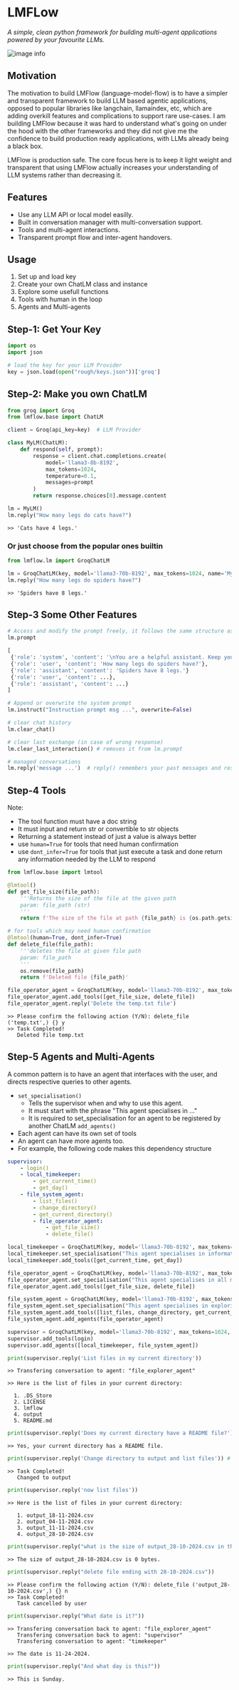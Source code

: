 # LMFLow

*A simple, clean python framework for building multi-agent applications powered by your favourite LLMs.*


![image info](lmflow.png)

## Motivation

The motivation to build LMFlow (language-model-flow) is to have a simpler and transparent framework to build LLM based agentic applications, opposed to popular libraries like langchain, llamaindex, etc, which are adding overkill features and complications to support rare use-cases. I am building LMFlow because it was hard to understand what's going on under the hood with the other frameworks and they did not give me the confidence to build production ready applications, with LLMs already being a black box. 

LMFlow is production safe. The core focus here is to keep it light weight and transparent that using LMFlow actually increases your understanding of LLM systems rather than decreasing it.

## Features
- Use any LLM API or local model easilly.
- Built in conversation manager with multi-conversation support.
- Tools and multi-agent interactions.
- Transparent prompt flow and inter-agent handovers.

## Usage
1. Set up and load key
2. Create your own ChatLM class and instance
3. Explore some usefull functions
4. Tools with human in the loop
5. Agents and Multi-agents

## Step-1: Get Your Key
```python
import os
import json

# load the key for your LLM Provider
key = json.load(open("rough/keys.json"))['groq']
```

## Step-2: Make you own ChatLM

```python
from groq import Groq
from lmflow.base import ChatLM

client = Groq(api_key=key)  # LLM Provider

class MyLM(ChatLM):
    def respond(self, prompt):
        response = client.chat.completions.create(
            model='llama3-8b-8192',
            max_tokens=1024,
            temperature=0.1,
            messages=prompt
        )
        return response.choices[0].message.content

lm = MyLM()
lm.reply("How many legs do cats have?")
```
```
>> 'Cats have 4 legs.'
```
### Or just choose from the popular ones builtin

```python
from lmflow.lm import GroqChatLM

lm = GroqChatLM(key, model='llama3-70b-8192', max_tokens=1024, name='MyLM')
lm.reply("How many legs do spiders have?")
```
```
>> 'Spiders have 8 legs.'
```

## Step-3 Some Other Features
```python
# Access and modify the prompt freely, it follows the same structure as OpenAI, Anthropic, etc.
lm.prompt

[
 {'role': 'system', 'content': '\nYou are a helpful assistant. Keep your responses concise.\n'},
 {'role': 'user', 'content': 'How many legs do spiders have?'},
 {'role': 'assistant', 'content': 'Spiders have 8 legs.'}
 {'role': 'user', 'content': ...},
 {'role': 'assistant', 'content': ...}
]

# Append or overwrite the system prompt
lm.instruct("Instruction prompt msg ...", overwrite=False)

# clear chat history
lm.clear_chat()

# clear last exchange (in case of wrong response)
lm.clear_last_interaction() # removes it from lm.prompt

# managed conversations
lm.reply('message ...')  # reply() remembers your past messages and responses, just pass the current msg here
```

## Step-4 Tools

Note:
- The tool function must have a doc string
- It must input and return str or convertible to str objects
- Returning a statement instead of just a value is always better
- use `human=True` for tools that need human confirmation
- use `dont_infer=True` for tools that just execute a task and done return any information needed by the LLM to respond

```python
from lmflow.base import lmtool

@lmtool()
def get_file_size(file_path):
    '''Returns the size of the file at the given path
    param: file_path (str)
    '''
    return f'The size of the file at path {file_path} is {os.path.getsize(file_path)} bytes'

# for tools which may need human confirmation
@lmtool(human=True, dont_infer=True)
def delete_file(file_path):
    '''deletes the file at given file path
    param: file_path
    '''
    os.remove(file_path)
    return f'Deleted file {file_path}'

file_operator_agent = GroqChatLM(key, model='llama3-70b-8192', max_tokens=1024, temperature=0.1, name='file_operator_agent')
file_operator_agent.add_tools([get_file_size, delete_file])
file_operator_agent.reply('Delete the temp.txt file')
```
```
>> Please confirm the following action (Y/N): delete_file ('temp.txt',) {} y
>> Task Completed!
   Deleted file temp.txt
```

## Step-5 Agents and Multi-Agents
A common pattern is to have an agent that interfaces with the user, and directs respective queries to other agents.
- `set_specialisation()`
    - Tells the supervisor when and why to use this agent.
    - It must start with the phrase "This agent specialises in ..."
    - It is required to set_specialisation for an agent to be registered by another ChatLM `add_agents()`
- Each agent can have its own set of tools
- An agent can have more agents too.
- For example, the following code makes this dependency structure
```yaml
supervisor:
    - login()
    - local_timekeeper:
        - get_current_time()
        - get_day()
    - file_system_agent:
        - list_files()
        - change_directory()
        - get_current_directory()
        - file_operator_agent:
            - get_file_size()
            - delete_file()
```
```python
local_timekeeper = GroqChatLM(key, model='llama3-70b-8192', max_tokens=1024, temperature=0.1, name='timekeeper')
local_timekeeper.set_specialisation("This agent specialises in information about current date and time")
local_timekeeper.add_tools([get_current_time, get_day])

file_operator_agent = GroqChatLM(key, model='llama3-70b-8192', max_tokens=1024, temperature=0.1, name='file_operator_agent')
file_operator_agent.set_specialisation("This agent specialises in all modifying and getting details about infividual files")
file_operator_agent.add_tools([get_file_size, delete_file])

file_system_agent = GroqChatLM(key, model='llama3-70b-8192', max_tokens=1024,temperature=0.1, name='file_explorer_agent')
file_system_agent.set_specialisation("This agent specialises in exploring and navigating local directory")
file_system_agent.add_tools([list_files, change_directory, get_current_directory])
file_system_agent.add_agents(file_operator_agent)

supervisor = GroqChatLM(key, model='llama3-70b-8192', max_tokens=1024, temperature=0.1, name='supervisor')
supervisor.add_tools(login)
supervisor.add_agents([local_timekeeper, file_system_agent])

print(supervisor.reply('List files in my current directory'))
```
```console
>> Transfering conversation to agent: "file_explorer_agent"
```
```
>> Here is the list of files in your current directory:

  1. .DS_Store
  2. LICENSE
  3. lmflow
  4. output
  5. README.md
```
```python
print(supervisor.reply('Does my current directory have a README file?'))
```
```
>> Yes, your current directory has a README file.
```
```python
print(supervisor.reply('Change directory to output and list files')) # Does not handle sequence of tasks yet
```
```
>> Task Completed!
   Changed to output
```
```python
print(supervisor.reply('now list files'))
```
```
>> Here is the list of files in your current directory:

   1. output_18-11-2024.csv
   2. output_04-11-2024.csv
   3. output_11-11-2024.csv
   4. output_28-10-2024.csv
```
```python
print(supervisor.reply("what is the size of output_28-10-2024.csv in this directory"))
```
```
>> The size of output_28-10-2024.csv is 0 bytes.
```
```python
print(supervisor.reply("delete file ending with 28-10-2024.csv"))
```
```
>> Please confirm the following action (Y/N): delete_file ('output_28-10-2024.csv',) {} n
>> Task Completed!
   Task cancelled by user
```
```python
print(supervisor.reply("What date is it?"))
```
```console
>> Transfering conversation back to agent: "file_explorer_agent"
   Transfering conversation back to agent: "supervisor"
   Transfering conversation to agent: "timekeeper"
```
```
>> The date is 11-24-2024.
```
```python
print(supervisor.reply("And what day is this?"))
```
```
>> This is Sunday.
```
